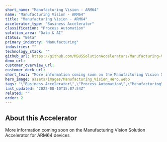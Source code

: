 ```yaml
---
short_name: "Manufacturing Vision - ARM64"
name: "Manufacturing Vision - ARM64"
title: "Manufacturing Vision - ARM64"
accelerator_type: "Business Accelerator"
classification: "Process Automation"
solution_area: "Data & AI"
status: "Beta"
primary_industry: "Manufacturing"
industries: ""
technology_stack: ""
github_url: https://github.com/MSUSSolutionAccelerators/Manufacturing-Vision-Solution-Accelerator-ARM64v8
demo_url: 
customer_overview_url: 
customer_deck_url: 
short_text: "More information coming soon on the Manufacturing Vision Solution Accelerator for ARM64 devices."
hero_image: assets/images/Manufacturing_Vision_Hero.webp
tags: "\"Business Accelerator\",\"Process Automation\",\"Manufacturing\",\"Data & AI\",\"Beta\""
last_updated: "2022-08-10T15:07:54Z"
related: ""
order: 2
---
```

## About this Accelerator

More information coming soon on the Manufacturing Vision Solution Accelerator for ARM64 devices